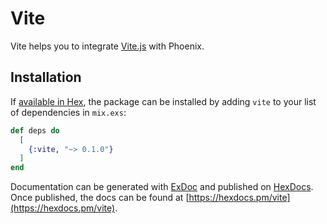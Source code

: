 # Vite

Vite helps you to integrate [Vite.js](https://vitejs.dev) with Phoenix.


## Installation

If [available in Hex](https://hex.pm/docs/publish), the package can be installed
by adding `vite` to your list of dependencies in `mix.exs`:

```elixir
def deps do
  [
    {:vite, "~> 0.1.0"}
  ]
end
```

Documentation can be generated with [ExDoc](https://github.com/elixir-lang/ex_doc)
and published on [HexDocs](https://hexdocs.pm). Once published, the docs can
be found at [https://hexdocs.pm/vite](https://hexdocs.pm/vite).

